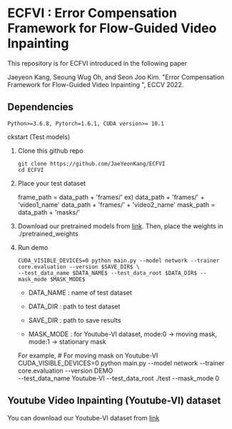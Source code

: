 # ECFVI : Error Compensation Framework for Flow-Guided Video Inpainting 

This repository is for ECFVI introduced in the following paper

Jaeyeon Kang, Seoung Wug Oh, and Seon Joo Kim. "Error Compensation Framework for Flow-Guided Video Inpainting ", ECCV 2022.




## Dependencies

    Python>=3.6.8, Pytorch=1.6.1, CUDA version>= 10.1 


ckstart (Test models)

1. Clone this github repo

       git clone https://github.com/JaeYeonKang/ECFVI
       cd ECFVI
        
 2. Place your test dataset 
        
      frame_path = data_path + 'frames/'
            ex) data_path + 'frames/' + 'video1_name' 
                data_path + 'frames/' + 'video2_name'
      mask_path = data_path + 'masks/'  
        
 
 3. Download our pretrained models from [link](https://drive.google.com/file/d/1SGU5RIIXzIdInLDQRQiZrU517BbQdSzX/view?usp=sharing). Then, place the weights in ./pretrained_weights
 
 4. Run demo
           
        CUDA_VISIBLE_DEVICES=0 python main.py --model network --trainer core.evaluation --version $SAVE_DIR$ \
        --test_data_name $DATA_NAME$ --test_data_root $DATA_DIR$ --mask_mode $MASK_MODE$ 
        
      + DATA_NAME : name of test dataset 
      + DATA_DIR : path to test dataset
      + SAVE_DIR : path to save results
     
      + MASK_MODE : for Youtube-VI dataset, mode:0 -> moving mask, mode:1 -> stationary mask
 
      For example,
        # For moving mask on Youtube-VI
        CUDA_VISIBLE_DEVICES=0 python main.py --model network --trainer core.evaluation --version DEMO \
        --test_data_name Youtube-VI --test_data_root ./test --mask_mode 0
        
        
 ## Youtube Video Inpainting (Youtube-VI) dataset
 

You can download our Youtube-VI dataset from [link](https://drive.google.com/file/d/1x2IGdIIEMHQe-Bkxs7op-C08XvcXjO3f/view?usp=sharing)
